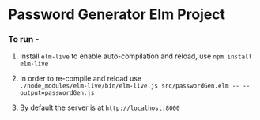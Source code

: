 # Password Generator Elm Project

### To run -
1. Install `elm-live` to enable auto-compilation and reload, use `npm install elm-live`
2. In order to re-compile and reload use   
   `./node_modules/elm-live/bin/elm-live.js src/passwordGen.elm -- --output=passwordGen.js`
   
3. By default the server is at `http://localhost:8000`